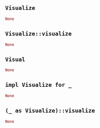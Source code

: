 ## `Visualize`

```rust
None
```

## `Visualize::visualize`

```rust
None
```

## `Visual`

```rust
None
```

## `impl Visualize for _`

```rust
None
```

## `(_ as Visualize)::visualize`

```rust
None
```
